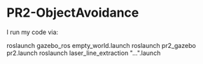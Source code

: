 # PR2-ObjectAvoidance

I run my code via:

roslaunch gazebo_ros empty_world.launch
roslaunch pr2_gazebo pr2.launch
roslaunch laser_line_extraction "...".launch
